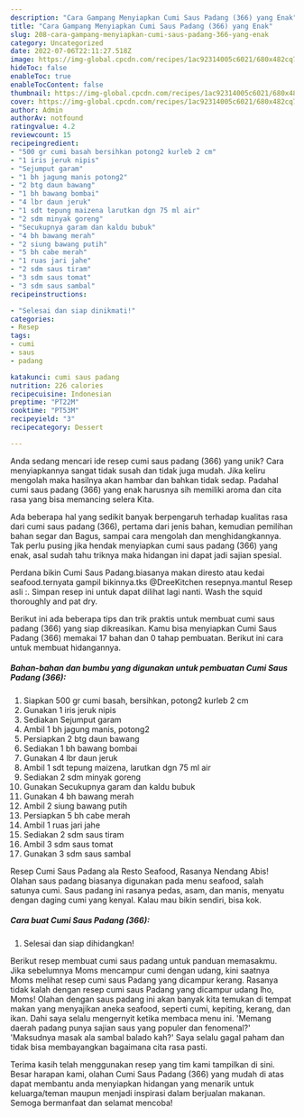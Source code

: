 ```yaml
---
description: "Cara Gampang Menyiapkan Cumi Saus Padang (366) yang Enak"
title: "Cara Gampang Menyiapkan Cumi Saus Padang (366) yang Enak"
slug: 208-cara-gampang-menyiapkan-cumi-saus-padang-366-yang-enak
category: Uncategorized
date: 2022-07-06T22:11:27.518Z
image: https://img-global.cpcdn.com/recipes/1ac92314005c6021/680x482cq70/cumi-saus-padang-366-foto-resep-utama.jpg
hideToc: false
enableToc: true
enableTocContent: false
thumbnail: https://img-global.cpcdn.com/recipes/1ac92314005c6021/680x482cq70/cumi-saus-padang-366-foto-resep-utama.jpg
cover: https://img-global.cpcdn.com/recipes/1ac92314005c6021/680x482cq70/cumi-saus-padang-366-foto-resep-utama.jpg
author: Admin
authorAv: notfound
ratingvalue: 4.2
reviewcount: 15
recipeingredient:
- "500 gr cumi basah bersihkan potong2 kurleb 2 cm"
- "1 iris jeruk nipis"
- "Sejumput garam"
- "1 bh jagung manis potong2"
- "2 btg daun bawang"
- "1 bh bawang bombai"
- "4 lbr daun jeruk"
- "1 sdt tepung maizena larutkan dgn 75 ml air"
- "2 sdm minyak goreng"
- "Secukupnya garam dan kaldu bubuk"
- "4 bh bawang merah"
- "2 siung bawang putih"
- "5 bh cabe merah"
- "1 ruas jari jahe"
- "2 sdm saus tiram"
- "3 sdm saus tomat"
- "3 sdm saus sambal"
recipeinstructions:

- "Selesai dan siap dinikmati!"
categories:
- Resep
tags:
- cumi
- saus
- padang

katakunci: cumi saus padang 
nutrition: 226 calories
recipecuisine: Indonesian
preptime: "PT22M"
cooktime: "PT53M"
recipeyield: "3"
recipecategory: Dessert

---
```





Anda sedang mencari ide resep cumi saus padang (366) yang unik? Cara menyiapkannya sangat tidak susah dan tidak juga mudah. Jika keliru mengolah maka hasilnya akan hambar dan bahkan tidak sedap. Padahal cumi saus padang (366) yang enak harusnya sih memiliki aroma dan cita rasa yang bisa memancing selera Kita.





Ada beberapa hal yang sedikit banyak berpengaruh terhadap kualitas rasa dari cumi saus padang (366), pertama dari jenis bahan, kemudian pemilihan bahan segar dan Bagus, sampai cara mengolah dan menghidangkannya. Tak perlu pusing jika hendak menyiapkan cumi saus padang (366) yang enak,      asal sudah tahu triknya maka hidangan ini dapat jadi sajian spesial.














Perdana bikin Cumi Saus Padang.biasanya makan diresto atau kedai seafood.ternyata gampil bikinnya.tks @DreeKitchen resepnya.mantul Resep asli :. Simpan resep ini untuk dapat dilihat lagi nanti. Wash the squid thoroughly and pat dry.






Berikut ini ada beberapa tips dan trik praktis untuk membuat cumi saus padang (366) yang siap dikreasikan. Kamu bisa menyiapkan Cumi Saus Padang (366) memakai 17 bahan dan 0 tahap pembuatan. Berikut ini cara untuk membuat hidangannya.

<!--inarticleads1-->

##### Bahan-bahan dan bumbu yang digunakan untuk pembuatan Cumi Saus Padang (366):

1. Siapkan 500 gr cumi basah, bersihkan, potong2 kurleb 2 cm
1. Gunakan 1 iris jeruk nipis
1. Sediakan Sejumput garam
1. Ambil 1 bh jagung manis, potong2
1. Persiapkan 2 btg daun bawang
1. Sediakan 1 bh bawang bombai
1. Gunakan 4 lbr daun jeruk
1. Ambil 1 sdt tepung maizena, larutkan dgn 75 ml air
1. Sediakan 2 sdm minyak goreng
1. Gunakan Secukupnya garam dan kaldu bubuk
1. Gunakan 4 bh bawang merah
1. Ambil 2 siung bawang putih
1. Persiapkan 5 bh cabe merah
1. Ambil 1 ruas jari jahe
1. Sediakan 2 sdm saus tiram
1. Ambil 3 sdm saus tomat
1. Gunakan 3 sdm saus sambal


Resep Cumi Saus Padang ala Resto Seafood, Rasanya Nendang Abis! Olahan saus padang biasanya digunakan pada menu seafood, salah satunya cumi. Saus padang ini rasanya pedas, asam, dan manis, menyatu dengan daging cumi yang kenyal. Kalau mau bikin sendiri, bisa kok. 

<!--inarticleads2-->

##### Cara buat Cumi Saus Padang (366):


1. Selesai dan siap dihidangkan!

Berikut resep membuat cumi saus padang untuk panduan memasakmu. Jika sebelumnya Moms mencampur cumi dengan udang, kini saatnya Moms melihat resep cumi saus Padang yang dicampur kerang. Rasanya tidak kalah dengan resep cumi saus Padang yang dicampur udang lho, Moms! Olahan dengan saus padang ini akan banyak kita temukan di tempat makan yang menyajikan aneka seafood, seperti cumi, kepiting, kerang, dan ikan. Dahi saya selalu mengernyit ketika membaca menu ini. &#39;Memang daerah padang punya sajian saus yang populer dan fenomenal?&#39; &#39;Maksudnya masak ala sambal balado kah?&#39; Saya selalu gagal paham dan tidak bisa membayangkan bagaimana cita rasa pasti. 

Terima kasih telah menggunakan resep yang tim kami tampilkan di sini. Besar harapan kami, olahan Cumi Saus Padang (366) yang mudah di atas dapat membantu anda menyiapkan hidangan yang menarik untuk keluarga/teman maupun menjadi inspirasi dalam berjualan makanan. Semoga bermanfaat dan selamat mencoba!
